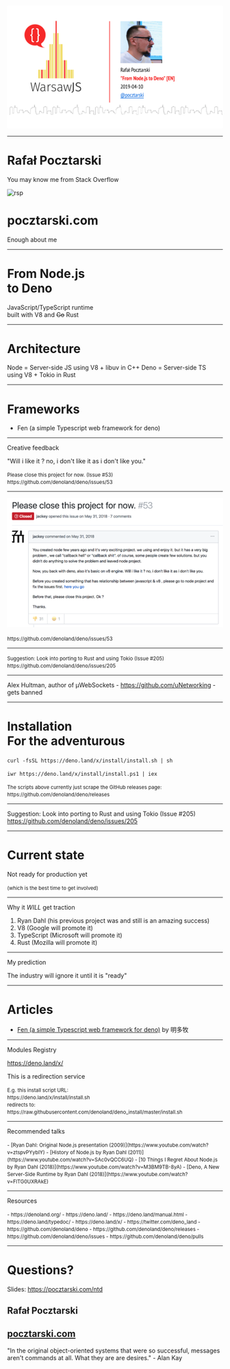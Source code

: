 ![From Node.js to Deno](title.png)

---

# Rafał Pocztarski

You may know me from Stack Overflow

![rsp](https://stackexchange.com/users/flair/303952.png)

# pocztarski.com

Enough about me

---

# From Node.js<br>to Deno

JavaScript/TypeScript runtime<br>
built with V8 and ~~Go~~ Rust

---

# Architecture

Node = Server-side JS using V8 + libuv in C++
Deno = Server-side TS using V8 + Tokio in Rust

---

# Frameworks

- Fen (a simple Typescript web framework for deno)

---

Creative feedback 

"Will i like it ? no, i don't like it as i don't like you."

<small>
Please close this project for now. (Issue #53)<br>
https://github.com/denoland/deno/issues/53
</small>

---

![](deno-issue-53.png)

<small>
https://github.com/denoland/deno/issues/53
</small>

---

<small>
Suggestion: Look into porting to Rust and using Tokio (Issue #205)<br>
https://github.com/denoland/deno/issues/205
</small>

---

Alex Hultman, author of µWebSockets - https://github.com/uNetworking - gets banned

---

# Installation<br>For the adventurous

`curl -fsSL https://deno.land/x/install/install.sh | sh`

`iwr https://deno.land/x/install/install.ps1 | iex`

<small>
The scripts above currently just scrape the GitHub releases page:<br>
https://github.com/denoland/deno/releases
</small>

---

Suggestion: Look into porting to Rust and using Tokio (Issue #205)<br>
https://github.com/denoland/deno/issues/205

---

# Current state

Not ready for production yet

<small>
(which is the best time to get involved)
</small>

---

Why it *WILL* get traction

1. Ryan Dahl (his previous project was and still is an amazing success)
2. V8 (Google will promote it)
3. TypeScript (Microsoft will promote it)
4. Rust (Mozilla will promote it)

---

My prediction

The industry will ignore it until it is "ready" 

---

# Articles

- [Fen (a simple Typescript web framework for deno)](https://medium.com/@mxz961002/fen-a-simple-typescript-web-framework-for-deno-13cfe84d270c) by 明多牧

---

Modules Registry

https://deno.land/x/

This is a redirection service

<small>
E.g. this install script URL:<br>
https://deno.land/x/install/install.sh<br>
redirects to:<br>
https://raw.githubusercontent.com/denoland/deno_install/master/install.sh
</small>

---

Recommended talks

<small>
- [Ryan Dahl: Original Node.js presentation (2009)](https://www.youtube.com/watch?v=ztspvPYybIY)
- [History of Node.js by Ryan Dahl (2011)](https://www.youtube.com/watch?v=SAc0vQCC6UQ)
- [10 Things I Regret About Node.js by Ryan Dahl (2018)](https://www.youtube.com/watch?v=M3BM9TB-8yA)
- [Deno, A New Server-Side Runtime by Ryan Dahl (2018)](https://www.youtube.com/watch?v=FlTG0UXRAkE)
</small>

---

Resources

<small>
- https://denoland.org/
- https://deno.land/
- https://deno.land/manual.html
- https://deno.land/typedoc/
- https://deno.land/x/
- https://twitter.com/deno_land
- https://github.com/denoland/deno
- https://github.com/denoland/deno/releases
- https://github.com/denoland/deno/issues
- https://github.com/denoland/deno/pulls

</small>

---

# Questions?

Slides: https://pocztarski.com/ntd

## Rafał Pocztarski

## [pocztarski.com](https://pocztarski.com)

"In the original object-oriented systems that were so successful,
messages aren't commands at all. What they are are desires." - Alan Kay
